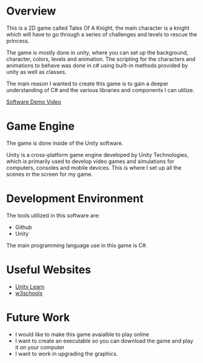 # Overview

This is a 2D game called Tales Of A Knight, the main character is a knight which will have to go through a series
of challenges and levels to rescue the princess.

The game is mostly done in unity, where you can set up the background, character, colors, levels and animation. The scripting for the characters
and animations to behave was done in c# using built-in methods provided by unity as well as classes.

The main reason I wanted to create this game is to gain a deeper understanding of C# and the various libraries and components I can utilize.



[Software Demo Video](https://www.youtube.com/watch?v=_aGx0dktsB8)

# Game Engine
The game is done inside of the Unity software.

Unity is a cross-platform game engine developed by Unity Technologies, which is primarily used to develop video games and simulations for computers,
consoles and mobile devices. This is where I set up all the scenes in the screen for my game. 


# Development Environment

The tools utilized in this software are:

* Github
* Unity

The main programming language use in this game is C#.

# Useful Websites

* [Unity Learn](https://learn.unity.com/)
* [w3schools](https://www.w3schools.com/cs/index.php)

# Future Work


* I would like to make this game avaialble to play online
* I want to create an executable so you can download the game and play it on your computer
* I want to work in upgrading the graphics.
